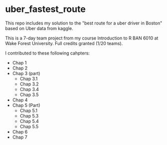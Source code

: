 # uber_fastest_route
This repo includes my solution to the "best route for a uber driver in Boston" based on Uber data from kaggle. 

This is a 7-day team project from my course Introduction to R BAN 6010 at Wake Forest University. Full credits granted (1/20 teams).

I contributed to these following cahpters:
- Chap 1
- Chap 2
- Chap 3 (part)
  - Chap 3.1
  - Chap 3.2
  - Chap 3.4
  - Chap 3.5
- Chap 4
- Chap 5 (Part)
  - Chap 5.1
  - Chap 5.3
  - Chap 5.4
  - Chap 5.5
- Chap 6
- Chap 7
